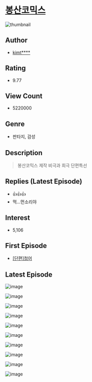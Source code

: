 # [봉산코믹스](https://comic.naver.com/bestChallenge/list?titleId=676977)
![thumbnail](https://image-comic.pstatic.net/user_contents_data/challenge_comic/2021/12/17/280244/thumbnail_202x164274ed34e_91c3_4264_b97a_628e103678f2_00002799.JPEG)

## Author
- [kimt****](https://comic.naver.com/artistTitle?id=280244)

## Rating
- 9.77

## View Count
- 5220000

## Genre
- 판타지, 감성

## Description
> 봉산코믹스 제작 비극과 희극 단편특선

## Replies (Latest Episode)
- 👍👍👍
- 먹...먼소리야

## Interest
- 5,106

## First Episode
- [[단편]청어](https://comic.naver.com/bestChallenge/detail?titleId=676977&no=56)

## Latest Episode
![image](https://image-comic.pstatic.net/user_contents_data/challenge_comic/2023/01/04/280244/upload_7149520699939776052.jpeg)

![image](https://image-comic.pstatic.net/user_contents_data/challenge_comic/2023/01/04/280244/upload_7378697401008205872.jpeg)

![image](https://image-comic.pstatic.net/user_contents_data/challenge_comic/2023/01/04/280244/upload_7004896647712301921.jpeg)

![image](https://image-comic.pstatic.net/user_contents_data/challenge_comic/2023/01/04/280244/upload_4123105056753201510.jpeg)

![image](https://image-comic.pstatic.net/user_contents_data/challenge_comic/2023/01/04/280244/upload_3978138859528926006.jpeg)

![image](https://image-comic.pstatic.net/user_contents_data/challenge_comic/2023/01/04/280244/upload_3618190613431268921.jpeg)

![image](https://image-comic.pstatic.net/user_contents_data/challenge_comic/2023/01/04/280244/upload_4062862798188918324.jpeg)

![image](https://image-comic.pstatic.net/user_contents_data/challenge_comic/2023/01/04/280244/upload_3703197180826642019.jpeg)

![image](https://image-comic.pstatic.net/user_contents_data/challenge_comic/2023/01/04/280244/upload_3689068457262004535.jpeg)

![image](https://image-comic.pstatic.net/user_contents_data/challenge_comic/2023/01/04/280244/upload_3977013140077634610.jpeg)
